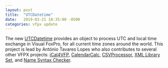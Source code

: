 ```yaml
---
layout: post
title:  "UTCDatetime"
date:   2019-03-21 18:35:00 -0500
categories: vfpx update
---
```


The new [UTCDatetime](https://github.com/atlopes/UTCDatetime) provides an object to process UTC and local time exchange in Visual FoxPro, for all current time zones around the world. This project is lead by António Tavares Lopes who also contributes to several other VFPX projects: [iCal4VFP](https://github.com/atlopes/iCal4VFP), [CalendarCalc](https://github.com/atlopes/calendar), [CSVProcessor](https://github.com/atlopes/csv), [XML Library Set](https://github.com/atlopes/xml), and [Name Syntax Checker](https://github.com/atlopes/names).
